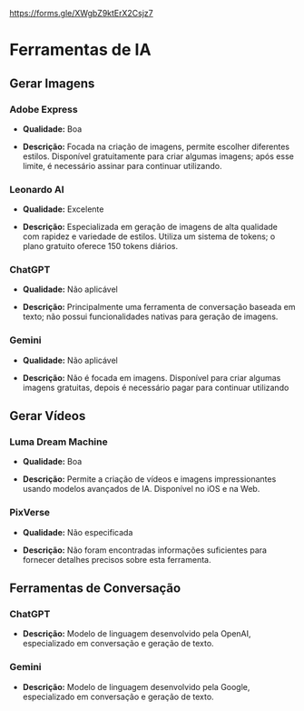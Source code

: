 https://forms.gle/XWgbZ9ktErX2Csjz7

# Ferramentas de IA

## Gerar Imagens

### Adobe Express

-   **Qualidade:** Boa
    
-   **Descrição:** Focada na criação de imagens, permite escolher diferentes estilos. Disponível gratuitamente para criar algumas imagens; após esse limite, é necessário assinar para continuar utilizando.
    

### Leonardo AI

-   **Qualidade:** Excelente
    
-   **Descrição:** Especializada em geração de imagens de alta qualidade com rapidez e variedade de estilos. Utiliza um sistema de tokens; o plano gratuito oferece 150 tokens diários.
    

### ChatGPT

-   **Qualidade:** Não aplicável
    
-   **Descrição:** Principalmente uma ferramenta de conversação baseada em texto; não possui funcionalidades nativas para geração de imagens.
    

### Gemini

-   **Qualidade:** Não aplicável
    
-   **Descrição:** Não é focada em imagens. Disponível para criar algumas imagens gratuitas, depois é necessário pagar para continuar utilizando
    

## Gerar Vídeos

### Luma Dream Machine

-   **Qualidade:** Boa
    
-   **Descrição:** Permite a criação de vídeos e imagens impressionantes usando modelos avançados de IA. Disponível no iOS e na Web.
    

### PixVerse

-   **Qualidade:** Não especificada
    
-   **Descrição:** Não foram encontradas informações suficientes para fornecer detalhes precisos sobre esta ferramenta.
    

## Ferramentas de Conversação

### ChatGPT

-   **Descrição:** Modelo de linguagem desenvolvido pela OpenAI, especializado em conversação e geração de texto.
    

### Gemini

-   **Descrição:** Modelo de linguagem desenvolvido pela Google, especializado em conversação e geração de texto.
